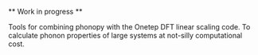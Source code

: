 ** Work in progress **

Tools for combining phonopy with the Onetep DFT linear scaling code. To calculate phonon properties of large systems at not-silly computational cost. 
